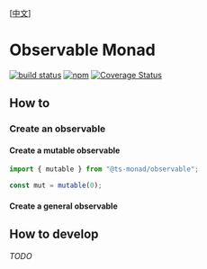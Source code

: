 [[中文](./README.zh_CN.md)]

# Observable Monad

[![build status](https://github.com/ts-monad/observable/actions/workflows/node.js.yml/badge.svg)](https://github.com/ts-monad/observable/actions/workflows/node.js.yml)
[![npm](https://img.shields.io/npm/v/@ts-monad/observable)](https://www.npmjs.com/package/@ts-monad/observable)
[![Coverage Status](https://coveralls.io/repos/github/ts-monad/observable/badge.svg?branch=master)](https://coveralls.io/github/ts-monad/observable?branch=master)

## How to

### Create an observable

#### Create a mutable observable

```typescript
import { mutable } from "@ts-monad/observable";

const mut = mutable(0);
```

#### Create a general observable

## How to develop

_TODO_
